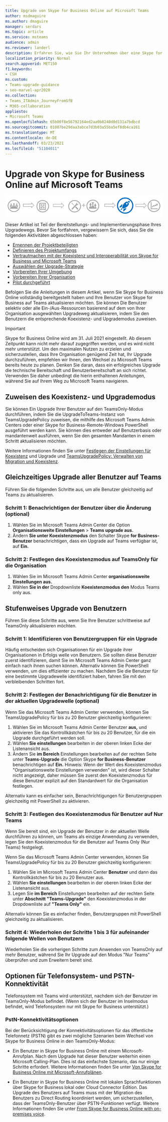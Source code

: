 ```yaml
---
title: Upgrade von Skype for Business Online auf Microsoft Teams
author: msdmaguire
ms.author: dmaguire
manager: serdars
ms.topic: article
ms.service: msteams
audience: admin
ms.reviewer: landerl
description: Erfahren Sie, wie Sie Ihr Unternehmen über eine Skype for Business Online-Bereitstellung auf Microsoft Teams aktualisieren.
localization_priority: Normal
search.appverid: MET150
f1.keywords:
- CSH
ms.custom:
- Teams-upgrade-guidance
- seo-marvel-apr2020
ms.collection:
- Teams_ITAdmin_JourneyFromSfB
- M365-collaboration
appliesto:
- Microsoft Teams
ms.openlocfilehash: 65b00f8e56792164ed2aa0b8240d0d131a7bdbcd
ms.sourcegitcommit: 01087be29daa3abce7d3b03a55ba5ef8db4ca161
ms.translationtype: MT
ms.contentlocale: de-DE
ms.lasthandoff: 03/23/2021
ms.locfileid: "51104011"
---
```

# <a name="upgrade-from-skype-for-business-online-to-teams"></a>Upgrade von Skype for Business Online auf Microsoft Teams

![Upgrade-Reisediagramm mit Betonung auf Bereitstellung und Implementierung](media/upgrade-banner-deployment.png "Phasen des Upgradewegs mit Schwerpunkt auf der Bereitstellungs- und Implementierungsphase")

Dieser Artikel ist Teil der Bereitstellungs- und Implementierungsphase Ihres Upgradewegs. Bevor Sie fortfahren, vergewissern Sie sich, dass Sie die folgenden Aktivitäten abgeschlossen haben:

- [Ernennen der Projektbeteiligten](upgrade-enlist-stakeholders.md)
- [Definieren des Projektumfangs](./upgrade-define-project-scope.md)
- [Vertrautmachen mit der Koexistenz und Interoperabilität von Skype for Business und Microsoft Teams](./teams-and-skypeforbusiness-coexistence-and-interoperability.md)
- [Auswählen der Upgrade-Strategie](upgrade-and-coexistence-of-skypeforbusiness-and-teams.md)
- [Vorbereiten Ihrer Umgebung](./upgrade-prepare-environment.md)
- [Vorbereiten Ihrer Organisation](./upgrade-prepare-organization.md)
- [Pilot durchgeführt](./pilot-essentials.md)

Befolgen Sie die Anleitungen in diesem Artikel, wenn Sie Skype for Business Online vollständig bereitgestellt haben und Ihre Benutzer von Skype for Business auf Teams aktualisieren möchten. Sie können Die Benutzer selektiv oder alle Ein-/Aus-Ressourcen basierend auf dem von Ihrer Organisation ausgewählten Upgradeweg aktualisieren, indem Sie den Benutzern die entsprechende Koexistenz- und Upgrademodus zuweisen.

> [!IMPORTANT]
> Skype for Business Online wird am 31. Juli 2021 eingestellt. Ab diesem Zeitpunkt kann nicht mehr darauf zugegriffen werden, und es wird nicht mehr unterstützt. Um den maximalen Nutzen zu erzielen und sicherzustellen, dass Ihre Organisation genügend Zeit hat, Ihr Upgrade durchzuführen, empfehlen wir Ihnen, den Wechsel zu Microsoft Teams bereits heute zu planen. Denken Sie daran, dass ein erfolgreiches Upgrade die technische Bereitschaft und Benutzerbereitschaft an sich richtet. Verwenden Sie daher unbedingt die hierin enthaltenen Anleitungen, während Sie auf Ihrem Weg zu Microsoft Teams navigieren.

## <a name="assign-the-coexistence-and-upgrade-mode"></a>Zuweisen des Koexistenz- und Upgrademodus

Sie können Ein Upgrade Ihrer Benutzer auf den TeamsOnly-Modus durchführen, indem Sie die UpgradeToTeams-Instanz von TeamsUpgradePolicy zuweisen, die mithilfe des Microsoft Teams Admin Centers oder einer Skype for Business-Remote-Windows PowerShell ausgeführt werden kann. Sie können dies entweder auf Benutzerbasis oder mandantenweit ausführen, wenn Sie den gesamten Mandanten in einem Schritt aktualisieren möchten. 

Weitere Informationen finden Sie unter [Festlegen der Einstellungen für Koexistenz](./setting-your-coexistence-and-upgrade-settings.md) und Upgrade und [TeamsUpgradePolicy: Verwalten von Migration und Koexistenz](upgrade-to-teams-on-prem-tools.md).

## <a name="upgrade-all-users-to-teams-at-one-time"></a>Gleichzeitiges Upgrade aller Benutzer auf Teams

Führen Sie die folgenden Schritte aus, um alle Benutzer gleichzeitig auf Teams zu aktualisieren.

### <a name="step-1-notify-the-users-of-the-change-optional"></a>Schritt 1: Benachrichtigen der Benutzer über die Änderung (optional)

1. Wählen Sie im Microsoft Teams Admin Center die Option **Organisationsweite Einstellungen**  >  **Teams upgrade aus.**
2. Ändern **Sie unter Koexistenzmodus** den Schalter Skype **for Business-Benutzer** benachrichtigen, dass ein Upgrade auf Teams verfügbar ist, auf **Ein.**

### <a name="step-2-set-the-coexistence-mode-to-teamsonly-for-the-organization"></a>Schritt 2: Festlegen des Koexistenzmodus auf TeamsOnly für die Organisation

1. Wählen Sie im Microsoft Teams Admin Center **organisationsweite Einstellungen aus.**
2. Wählen **Sie in der** Dropdownliste **Koexistenzmodus den** Modus Teams only aus.

## <a name="upgrade-users-in-stages"></a>Stufenweises Upgrade von Benutzern

Führen Sie diese Schritte aus, wenn Sie Ihre Benutzer schrittweise auf TeamsOnly aktualisieren möchten.

### <a name="step-1-identify-groups-of-users-for-upgrade"></a>Schritt 1: Identifizieren von Benutzergruppen für ein Upgrade

Häufig entscheiden sich Organisationen für ein Upgrade ihrer Organisationen in Erfolgs welle von Benutzern.  Sie sollten diese Benutzer zuerst identifizieren, damit Sie im Microsoft Teams Admin Center ganz einfach nach ihnen suchen können. Alternativ können Sie PowerShell verwenden, um dies effizienter zu machen. Nachdem Sie die Benutzer für eine bestimmte Upgradewelle identifiziert haben, fahren Sie mit den verbleibenden Schritten fort.

### <a name="step-2-set-notification-for-the-users-in-the-current-upgrade-wave-optional"></a>Schritt 2: Festlegen der Benachrichtigung für die Benutzer in der aktuellen Upgradewelle (optional)

Wenn Sie das Microsoft Teams Admin Center verwenden, können Sie TeamsUpgradePolicy für bis zu 20 Benutzer gleichzeitig konfigurieren:
1. Wählen Sie im Microsoft Teams Admin Center Benutzer **aus,** und aktivieren Sie das Kontrollkästchen für bis zu 20 Benutzer, für die ein Upgrade durchgeführt werden soll. 
2. Wählen **Sie einstellungen** bearbeiten in der oberen linken Ecke der Listenansicht aus. 
3. Ändern Sie **im Bereich** Einstellungen bearbeiten auf der rechten Seite unter **Teams-Upgrade** die Option Skype **for Business-Benutzer** benachrichtigen auf **Ein.** Hinweis: Wenn der Wert des Koexistenzmodus "Organisationsweite Einstellungen verwenden" ist, wird dieser Schalter nicht angezeigt, daher müssen Sie zuerst den Koexistenzmodus für diese Benutzer explizit auf den Standardwert für die Organisation festlegen.

Alternativ kann es einfacher sein, Benachrichtigungen für Benutzergruppen gleichzeitig mit PowerShell zu aktivieren. 

### <a name="step-3-set-the-coexistence-mode-for-users-to-teams-only"></a>Schritt 3: Festlegen des Koexistenzmodus für Benutzer auf Nur Teams

Wenn Sie bereit sind, ein Upgrade der Benutzer in der aktuellen Welle durchführen zu können, um Teams als einzige Anwendung zu verwenden, legen Sie den Koexistenzmodus für die Benutzer auf Teams Only (Nur Teams) festgelegt.

Wenn Sie das Microsoft Teams Admin Center verwenden, können Sie TeamsUpgradePolicy für bis zu 20 Benutzer gleichzeitig konfigurieren:
1. Wählen Sie im Microsoft Teams Admin Center **Benutzer** und dann das Kontrollkästchen für bis zu 20 Benutzer aus.
2. Wählen **Sie einstellungen** bearbeiten in der oberen linken Ecke der Listenansicht aus.
3. Legen Sie **im Bereich** Einstellungen bearbeiten auf der rechten Seite unter **Abschnitt "Teams-Upgrade"** den Koexistenzmodus in der Dropdownliste auf **"Teams Only"** ein.

Alternativ können Sie es einfacher finden, Benutzergruppen mit PowerShell gleichzeitig zu aktualisieren. 

### <a name="step-4-repeat-steps-1-3-for-successive-waves-of-users"></a>Schritt 4: Wiederholen der Schritte 1 bis 3 für aufeinander folgende Wellen von Benutzern

Wiederholen Sie die vorherigen Schritte zum Anwenden von TeamsOnly auf mehr Benutzer, während Sie Ihr Upgrade auf den Modus "Nur Teams" überprüfen und zum Erweitern bereit sind.  


## <a name="phone-system-and-pstn-connectivity-options"></a>Optionen für Telefonsystem- und PSTN-Konnektivität

Telefonsystem mit Teams wird unterstützt, nachdem sich der Benutzer im TeamsOnly-Modus befindet. (Wenn sich der Benutzer im Inselmodus befindet, wird Telefonsystem nur mit Skype for Business unterstützt.)  

### <a name="pstn-connectivity-options"></a>PstN-Konnektivitätsoptionen

Bei der Berücksichtigung der Konnektivitätsoptionen für das öffentliche Telefonnetz (PSTN) gibt es zwei mögliche Szenarien beim Wechsel von Skype for Business Online in den TeamsOnly-Modus:

- Ein Benutzer in Skype for Business Online mit einem Microsoft-Anrufplan. Nach dem Upgrade hat dieser Benutzer weiterhin einen Microsoft Calling-Plan. Dies ist das einfachste Szenario, das nur einige Schritte erfordert. Weitere Informationen finden Sie unter [Von Skype for Business Online mit Microsoft-Anrufplänen](upgrade-to-teams-on-prem-pstn-considerations.md#from-skype-for-business-online-with-microsoft-calling-plans).

- Ein Benutzer in Skype for Business Online mit lokalen Sprachfunktionen über Skype for Business lokal oder Cloud Connector Edition. Das Upgrade des Benutzers auf Teams muss mit der Migration des Benutzers zu Direct Routing koordiniert werden, um sicherzustellen, dass der TeamsOnly-Benutzer über PSTN-Funktionen verfügt.  Weitere Informationen finden Sie unter [From Skype for Business Online with on-premises voice](upgrade-to-teams-on-prem-pstn-considerations.md#from-skype-for-business-online-with-on-premises-voice).